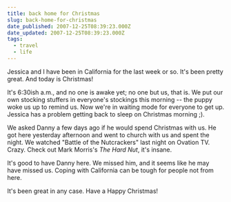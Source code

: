 ```yaml
---
title: back home for Christmas
slug: back-home-for-christmas
date_published: 2007-12-25T08:39:23.000Z
date_updated: 2007-12-25T08:39:23.000Z
tags:
  - travel
  - life
---
```


Jessica and I have been in California for the last week or so. It's been pretty great. And today is Christmas!

It's 6:30ish a.m., and no one is awake yet; no one but us, that is. We put our own stocking stuffers in everyone's stockings this morning -- the puppy woke us up to remind us. Now we're in waiting mode for everyone to get up. Jessica has a problem getting back to sleep on Christmas morning ;).

We asked Danny a few days ago if he would spend Christmas with us. He got here yesterday afternoon and went to church with us and spent the night. We watched "Battle of the Nutcrackers" last night on Ovation TV. Crazy. Check out Mark Morris's *The Hard Nut*, it's insane.

It's good to have Danny here. We missed him, and it seems like he may have missed us. Coping with California can be tough for people not from here.

It's been great in any case. Have a Happy Christmas!
